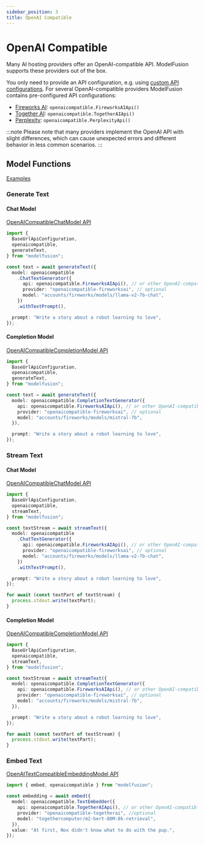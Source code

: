 ```yaml
---
sidebar_position: 3
title: OpenAI Compatible
---
```


# OpenAI Compatible

Many AI hosting providers offer an OpenAI-compatible API. ModelFusion supports these providers out of the box.

You only need to provide an API configuration, e.g. using [custom API configurations](/guide/util/api-configuration/). For several OpenAI-compatible providers ModelFusion contains pre-configured API configurations:

- [Fireworks AI](/api/classes/FireworksAIApiConfiguration): `openaicompatible.FireworksAIApi()`
- [Together AI](/api/classes/TogetherAIApiConfiguration): `openaicompatible.TogetherAIApi()`
- [Perplexity](/api/classes/PerplexityApiConfiguration): `openaicompatible.PerplexityApi()`

:::note
Please note that many providers implement the OpenAI API with slight differences, which can cause
unexpected errors and different behavior in less common scenarios.
:::

## Model Functions

[Examples](https://github.com/lgrammel/modelfusion/tree/main/examples/basic/src/model-provider/openaicompatible)

### Generate Text

#### Chat Model

[OpenAICompatibleChatModel API](/api/classes/OpenAICompatibleChatModel)

```ts
import {
  BaseUrlApiConfiguration,
  openaicompatible,
  generateText,
} from "modelfusion";

const text = await generateText({
  model: openaicompatible
    .ChatTextGenerator({
      api: openaicompatible.FireworksAIApi(), // or other OpenAI-compatible API
      provider: "openaicompatible-fireworksai", // optional
      model: "accounts/fireworks/models/llama-v2-7b-chat",
    })
    .withTextPrompt(),

  prompt: "Write a story about a robot learning to love",
});
```

#### Completion Model

[OpenAICompatibleCompletionModel API](/api/classes/OpenAICompatibleCompletionModel)

```ts
import {
  BaseUrlApiConfiguration,
  openaicompatible,
  generateText,
} from "modelfusion";

const text = await generateText({
  model: openaicompatible.CompletionTextGenerator({
    api: openaicompatible.FireworksAIApi(), // or other OpenAI-compatible API
    provider: "openaicompatible-fireworksai", // optional
    model: "accounts/fireworks/models/mistral-7b",
  }),

  prompt: "Write a story about a robot learning to love",
});
```

### Stream Text

#### Chat Model

[OpenAICompatibleChatModel API](/api/classes/OpenAICompatibleChatModel)

```ts
import {
  BaseUrlApiConfiguration,
  openaicompatible,
  streamText,
} from "modelfusion";

const textStream = await streamText({
  model: openaicompatible
    .ChatTextGenerator({
      api: openaicompatible.FireworksAIApi(), // or other OpenAI-compatible API
      provider: "openaicompatible-fireworksai", // optional
      model: "accounts/fireworks/models/llama-v2-7b-chat",
    })
    .withTextPrompt(),

  prompt: "Write a story about a robot learning to love",
});

for await (const textPart of textStream) {
  process.stdout.write(textPart);
}
```

#### Completion Model

[OpenAICompatibleCompletionModel API](/api/classes/OpenAICompatibleCompletionModel)

```ts
import {
  BaseUrlApiConfiguration,
  openaicompatible,
  streamText,
} from "modelfusion";

const textStream = await streamText({
  model: openaicompatible.CompletionTextGenerator({
    api: openaicompatible.FireworksAIApi(), // or other OpenAI-compatible API
    provider: "openaicompatible-fireworksai", // optional
    model: "accounts/fireworks/models/mistral-7b",
  }),

  prompt: "Write a story about a robot learning to love",
});

for await (const textPart of textStream) {
  process.stdout.write(textPart);
}
```

### Embed Text

[OpenAITextCompatibleEmbeddingModel API](/api/classes/OpenAICompatibleTextEmbeddingModel)

```ts
import { embed, openaicompatible } from "modelfusion";

const embedding = await embed({
  model: openaicompatible.TextEmbedder({
    api: openaicompatible.TogetherAIApi(), // or other OpenAI-compatible API
    provider: "openaicompatible-togetherai", //optional
    model: "togethercomputer/m2-bert-80M-8k-retrieval",
  }),
  value: "At first, Nox didn't know what to do with the pup.",
});
```
